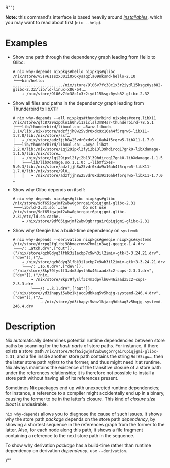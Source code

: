 R""(

**Note:** this command's interface is based heavily around [*installables*](./nix.md#installables), which you may want to read about first (`nix --help`).

# Examples

* Show one path through the dependency graph leading from Hello to
  Glibc:

  ```console
  # nix why-depends nixpkgs#hello nixpkgs#glibc
  /nix/store/v5sv61sszx301i0x6xysaqzla09nksnd-hello-2.10
  └───bin/hello: …...................../nix/store/9l06v7fc38c1x3r2iydl15ksgz0ysb82-glibc-2.32/lib/ld-linux-x86-64.…
      → /nix/store/9l06v7fc38c1x3r2iydl15ksgz0ysb82-glibc-2.32
  ```

* Show all files and paths in the dependency graph leading from
  Thunderbird to libX11:

  ```console
  # nix why-depends --all nixpkgs#thunderbird nixpkgs#xorg.libX11
  /nix/store/qfc8729nzpdln1h0hvi1ziclsl3m84sr-thunderbird-78.5.1
  ├───lib/thunderbird/libxul.so: …6wrw-libxcb-1.14/lib:/nix/store/adzfjjh8w25vdr0xdx9x16ah4f5rqrw5-libX11-1.7.0/lib:/nix/store/ssf…
  │   → /nix/store/adzfjjh8w25vdr0xdx9x16ah4f5rqrw5-libX11-1.7.0
  ├───lib/thunderbird/libxul.so: …pxyc-libXt-1.2.0/lib:/nix/store/1qj29ipxl2fyi2b13l39hdircq17gnk0-libXdamage-1.1.5/lib:/nix/store…
  │   → /nix/store/1qj29ipxl2fyi2b13l39hdircq17gnk0-libXdamage-1.1.5
  │   ├───lib/libXdamage.so.1.1.0: …-libXfixes-5.0.3/lib:/nix/store/adzfjjh8w25vdr0xdx9x16ah4f5rqrw5-libX11-1.7.0/lib:/nix/store/9l0…
  │   │   → /nix/store/adzfjjh8w25vdr0xdx9x16ah4f5rqrw5-libX11-1.7.0
  …
  ```

* Show why Glibc depends on itself:

  ```console
  # nix why-depends nixpkgs#glibc nixpkgs#glibc
  /nix/store/9df65igwjmf2wbw0gbrrgair6piqjgmi-glibc-2.31
  └───lib/ld-2.31.so: …che       Do not use /nix/store/9df65igwjmf2wbw0gbrrgair6piqjgmi-glibc-2.31/etc/ld.so.cache.  --…
      → /nix/store/9df65igwjmf2wbw0gbrrgair6piqjgmi-glibc-2.31
  ```

* Show why Geeqie has a build-time dependency on `systemd`:

  ```console
  # nix why-depends --derivation nixpkgs#geeqie nixpkgs#systemd
  /nix/store/drrpq2fqlrbj98bmazrnww7hm1in3wgj-geeqie-1.4.drv
  └───/: …atch.drv",["out"]),("/nix/store/qzh8dyq3lfbk3i1acbp7x9wh3il2imiv-gtk+3-3.24.21.drv",["dev"]),("/…
      → /nix/store/qzh8dyq3lfbk3i1acbp7x9wh3il2imiv-gtk+3-3.24.21.drv
      └───/: …16.0.drv",["dev"]),("/nix/store/8kp79fyslf3z4m3dpvlh6w46iaadz5c2-cups-2.3.3.drv",["dev"]),("/nix…
          → /nix/store/8kp79fyslf3z4m3dpvlh6w46iaadz5c2-cups-2.3.3.drv
          └───/: ….3.1.drv",["out"]),("/nix/store/yd3ihapyi5wbz1kjacq9dbkaq5v5hqjg-systemd-246.4.drv",["dev"]),("/…
              → /nix/store/yd3ihapyi5wbz1kjacq9dbkaq5v5hqjg-systemd-246.4.drv
  ```

# Description

Nix automatically determines potential runtime dependencies between
store paths by scanning for the *hash parts* of store paths. For
instance, if there exists a store path
`/nix/store/9df65igwjmf2wbw0gbrrgair6piqjgmi-glibc-2.31`, and a file
inside another store path contains the string `9df65igw…`, then the
latter store path *refers* to the former, and thus might need it at
runtime. Nix always maintains the existence of the transitive closure
of a store path under the references relationship; it is therefore not
possible to install a store path without having all of its references
present.

Sometimes Nix packages end up with unexpected runtime dependencies;
for instance, a reference to a compiler might accidentally end up in a
binary, causing the former to be in the latter's closure. This kind of
*closure size bloat* is undesirable.

`nix why-depends` allows you to diagnose the cause of such issues. It
shows why the store path *package* depends on the store path
*dependency*, by showing a shortest sequence in the references graph
from the former to the latter. Also, for each node along this path, it
shows a file fragment containing a reference to the next store path in
the sequence.

To show why derivation *package* has a build-time rather than runtime
dependency on derivation *dependency*, use `--derivation`.

)""
